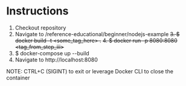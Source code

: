 # Instructions

1. Checkout repository
2. Navigate to /reference-educational/beginner/nodejs-example
   ~~3. \$ docker build -t <some_tag_here> .~~
   ~~4. \$ docker run -p 8080:8080 <tag_from_step_iii>~~
3. \$ docker-compose up --build
4. Navigate to http://localhost:8080

NOTE: CTRL+C (SIGINT) to exit or leverage Docker CLI to close the container
